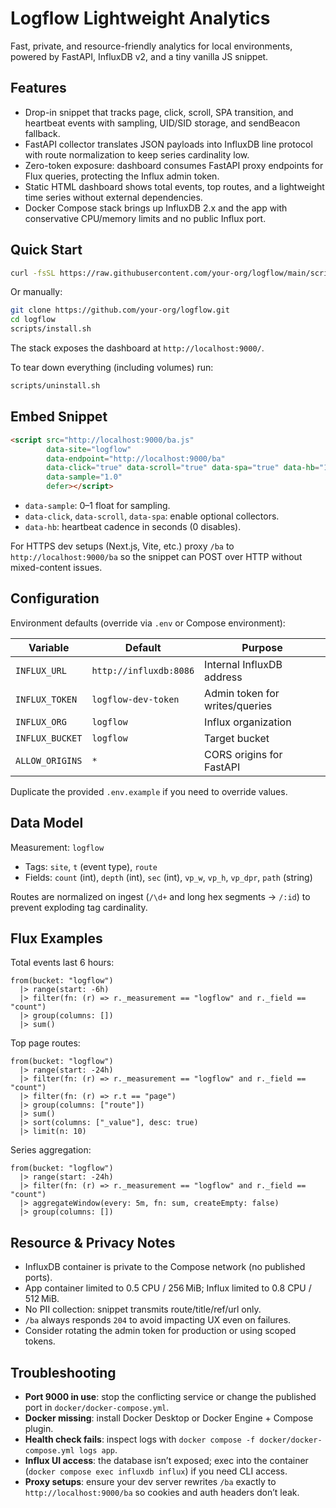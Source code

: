 # Logflow Lightweight Analytics

Fast, private, and resource-friendly analytics for local environments, powered by FastAPI, InfluxDB v2, and a tiny vanilla JS snippet.

## Features

- Drop-in snippet that tracks page, click, scroll, SPA transition, and heartbeat events with sampling, UID/SID storage, and sendBeacon fallback.
- FastAPI collector translates JSON payloads into InfluxDB line protocol with route normalization to keep series cardinality low.
- Zero-token exposure: dashboard consumes FastAPI proxy endpoints for Flux queries, protecting the Influx admin token.
- Static HTML dashboard shows total events, top routes, and a lightweight time series without external dependencies.
- Docker Compose stack brings up InfluxDB 2.x and the app with conservative CPU/memory limits and no public Influx port.

## Quick Start

```bash
curl -fsSL https://raw.githubusercontent.com/your-org/logflow/main/scripts/install.sh | bash
```

Or manually:

```bash
git clone https://github.com/your-org/logflow.git
cd logflow
scripts/install.sh
```

The stack exposes the dashboard at `http://localhost:9000/`.

To tear down everything (including volumes) run:

```bash
scripts/uninstall.sh
```

## Embed Snippet

```html
<script src="http://localhost:9000/ba.js"
        data-site="logflow"
        data-endpoint="http://localhost:9000/ba"
        data-click="true" data-scroll="true" data-spa="true" data-hb="15"
        data-sample="1.0"
        defer></script>
```

- `data-sample`: 0–1 float for sampling.
- `data-click`, `data-scroll`, `data-spa`: enable optional collectors.
- `data-hb`: heartbeat cadence in seconds (0 disables).

For HTTPS dev setups (Next.js, Vite, etc.) proxy `/ba` to `http://localhost:9000/ba` so the snippet can POST over HTTP without mixed-content issues.

## Configuration

Environment defaults (override via `.env` or Compose environment):

| Variable        | Default                 | Purpose                          |
|----------------|-------------------------|----------------------------------|
| `INFLUX_URL`   | `http://influxdb:8086`  | Internal InfluxDB address        |
| `INFLUX_TOKEN` | `logflow-dev-token`     | Admin token for writes/queries   |
| `INFLUX_ORG`   | `logflow`               | Influx organization              |
| `INFLUX_BUCKET`| `logflow`               | Target bucket                    |
| `ALLOW_ORIGINS`| `*`                     | CORS origins for FastAPI         |

Duplicate the provided `.env.example` if you need to override values.

## Data Model

Measurement: `logflow`

- Tags: `site`, `t` (event type), `route`
- Fields: `count` (int), `depth` (int), `sec` (int), `vp_w`, `vp_h`, `vp_dpr`, `path` (string)

Routes are normalized on ingest (`/\d+` and long hex segments → `/:id`) to prevent exploding tag cardinality.

## Flux Examples

Total events last 6 hours:

```flux
from(bucket: "logflow")
  |> range(start: -6h)
  |> filter(fn: (r) => r._measurement == "logflow" and r._field == "count")
  |> group(columns: [])
  |> sum()
```

Top page routes:

```flux
from(bucket: "logflow")
  |> range(start: -24h)
  |> filter(fn: (r) => r._measurement == "logflow" and r._field == "count")
  |> filter(fn: (r) => r.t == "page")
  |> group(columns: ["route"])
  |> sum()
  |> sort(columns: ["_value"], desc: true)
  |> limit(n: 10)
```

Series aggregation:

```flux
from(bucket: "logflow")
  |> range(start: -24h)
  |> filter(fn: (r) => r._measurement == "logflow" and r._field == "count")
  |> aggregateWindow(every: 5m, fn: sum, createEmpty: false)
  |> group(columns: [])
```

## Resource & Privacy Notes

- InfluxDB container is private to the Compose network (no published ports).
- App container limited to 0.5 CPU / 256 MiB; Influx limited to 0.8 CPU / 512 MiB.
- No PII collection: snippet transmits route/title/ref/url only.
- `/ba` always responds `204` to avoid impacting UX even on failures.
- Consider rotating the admin token for production or using scoped tokens.

## Troubleshooting

- **Port 9000 in use**: stop the conflicting service or change the published port in `docker/docker-compose.yml`.
- **Docker missing**: install Docker Desktop or Docker Engine + Compose plugin.
- **Health check fails**: inspect logs with `docker compose -f docker/docker-compose.yml logs app`.
- **Influx UI access**: the database isn’t exposed; exec into the container (`docker compose exec influxdb influx`) if you need CLI access.
- **Proxy setups**: ensure your dev server rewrites `/ba` exactly to `http://localhost:9000/ba` so cookies and auth headers don’t leak.
